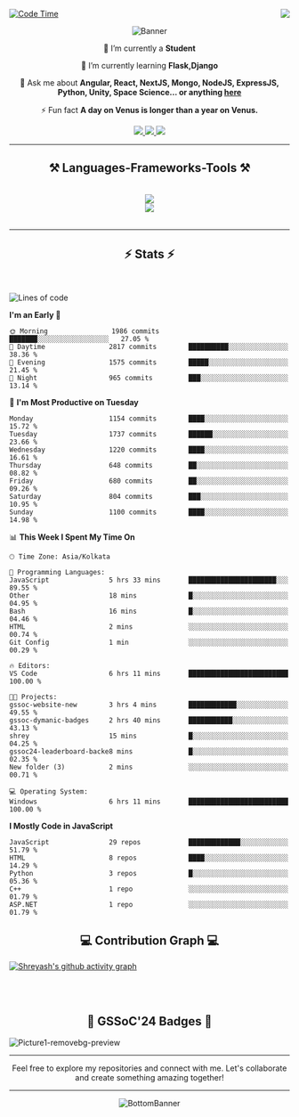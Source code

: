 <div>
 
<img align="right" src="https://visitor-badge.laobi.icu/badge?page_id=shreyash3087.shreyash3087" />

 [![Code Time](https://wakatime.com/badge/user/cd5f70df-e644-46f4-a03b-e1ce78615131.svg)](https://wakatime.com/@cd5f70df-e644-46f4-a03b-e1ce78615131)
 
</div>


<div align="center">
 
![Banner](https://github.com/user-attachments/assets/fe33d289-b057-4d85-ad76-3103802aa9e1)

</div>


<div align="center">
 
 🔭 I’m currently a **Student** 
 
 🌱 I’m currently learning **Flask,Django**

💬 Ask me about **Angular, React, NextJS, Mongo, NodeJS, ExpressJS, Python, Unity, Space Science... or anything [here](https://github.com/shreyash3087/shreyash3087/issues)**

⚡ Fun fact **A day on Venus is longer than a year on Venus.**

</div>
 
<div align="center"> 
  <a href="mailto:shreyash3087@gmail.com">
    <img src="https://img.shields.io/badge/Gmail-333333?style=for-the-badge&logo=gmail&logoColor=red" />
  </a>
  <a href="https://www.linkedin.com/in/shreyash-srivastava-1a1161280" target="_blank">
    <img src="https://img.shields.io/badge/LinkedIn-0077B5?style=for-the-badge&logo=linkedin&logoColor=white" target="_blank" />
  </a>
  <a href="https://github.com/shreyash3087" target="_blank">
     <img src="https://img.shields.io/badge/Github-FF5722?style=for-the-badge&logo=github&logoColor=white" target="_blank" />
  </a>
</div>
<hr/>
 
<h2 align="center">⚒️ Languages-Frameworks-Tools ⚒️</h2>
<br/>
<div align="center">
    <img src="https://skillicons.dev/icons?i=react,bootstrap,html,css,vscode,github,figma,cpp,vercel,netlify" /><br>
    <img src="https://skillicons.dev/icons?i=tailwind,git,nodejs,python,javascript,typescript,express,firebase,mongodb,nextjs,unity,azure,blender" /><br>
</div>

<br/>
<hr/>

<h2 align="center">⚡ Stats ⚡</h2>

<br>
<div>
 
 
<!--START_SECTION:waka-->
![Lines of code](https://img.shields.io/badge/From%20Hello%20World%20I%27ve%20Written-4.7%20million%20lines%20of%20code-blue)

**I'm an Early 🐤** 

```text
🌞 Morning                1986 commits        ███████░░░░░░░░░░░░░░░░░░   27.05 % 
🌆 Daytime                2817 commits        ██████████░░░░░░░░░░░░░░░   38.36 % 
🌃 Evening                1575 commits        █████░░░░░░░░░░░░░░░░░░░░   21.45 % 
🌙 Night                  965 commits         ███░░░░░░░░░░░░░░░░░░░░░░   13.14 % 
```
📅 **I'm Most Productive on Tuesday** 

```text
Monday                   1154 commits        ████░░░░░░░░░░░░░░░░░░░░░   15.72 % 
Tuesday                  1737 commits        ██████░░░░░░░░░░░░░░░░░░░   23.66 % 
Wednesday                1220 commits        ████░░░░░░░░░░░░░░░░░░░░░   16.61 % 
Thursday                 648 commits         ██░░░░░░░░░░░░░░░░░░░░░░░   08.82 % 
Friday                   680 commits         ██░░░░░░░░░░░░░░░░░░░░░░░   09.26 % 
Saturday                 804 commits         ███░░░░░░░░░░░░░░░░░░░░░░   10.95 % 
Sunday                   1100 commits        ████░░░░░░░░░░░░░░░░░░░░░   14.98 % 
```


📊 **This Week I Spent My Time On** 

```text
🕑︎ Time Zone: Asia/Kolkata

💬 Programming Languages: 
JavaScript               5 hrs 33 mins       ██████████████████████░░░   89.55 % 
Other                    18 mins             █░░░░░░░░░░░░░░░░░░░░░░░░   04.95 % 
Bash                     16 mins             █░░░░░░░░░░░░░░░░░░░░░░░░   04.46 % 
HTML                     2 mins              ░░░░░░░░░░░░░░░░░░░░░░░░░   00.74 % 
Git Config               1 min               ░░░░░░░░░░░░░░░░░░░░░░░░░   00.29 % 

🔥 Editors: 
VS Code                  6 hrs 11 mins       █████████████████████████   100.00 % 

🐱‍💻 Projects: 
gssoc-website-new        3 hrs 4 mins        ████████████░░░░░░░░░░░░░   49.55 % 
gssoc-dymanic-badges     2 hrs 40 mins       ███████████░░░░░░░░░░░░░░   43.13 % 
shrey                    15 mins             █░░░░░░░░░░░░░░░░░░░░░░░░   04.25 % 
gssoc24-leaderboard-backe8 mins              █░░░░░░░░░░░░░░░░░░░░░░░░   02.35 % 
New folder (3)           2 mins              ░░░░░░░░░░░░░░░░░░░░░░░░░   00.71 % 

💻 Operating System: 
Windows                  6 hrs 11 mins       █████████████████████████   100.00 % 
```

**I Mostly Code in JavaScript** 

```text
JavaScript               29 repos            █████████████░░░░░░░░░░░░   51.79 % 
HTML                     8 repos             ████░░░░░░░░░░░░░░░░░░░░░   14.29 % 
Python                   3 repos             █░░░░░░░░░░░░░░░░░░░░░░░░   05.36 % 
C++                      1 repo              ░░░░░░░░░░░░░░░░░░░░░░░░░   01.79 % 
ASP.NET                  1 repo              ░░░░░░░░░░░░░░░░░░░░░░░░░   01.79 % 
```




<!--END_SECTION:waka-->

</div>

<div>
  <div align="center" ><h2 align="center">💻 Contribution Graph 💻</h2></div>
 
  [![Shreyash's github activity graph](https://github-readme-activity-graph.vercel.app/graph?username=shreyash3087&hide_border=true&theme=github)](https://github.com/ashutosh00710/github-readme-activity-graph)
 
</div>

<br/><br/>

<h2 align="center">🔰 GSSoC'24 Badges 🔰</h2>

![Picture1-removebg-preview](https://github.com/user-attachments/assets/4ece96a5-043a-44df-b51b-40738d3603ff)

<div align="center"> 
  <hr/>
  Feel free to explore my repositories and connect with me. Let's collaborate and create something amazing together!
  <hr/>
</div>

<div align="center">
 
![BottomBanner](https://github.com/user-attachments/assets/7afe064f-9b9f-401d-bec1-35c8625bb3dc)

</div>

